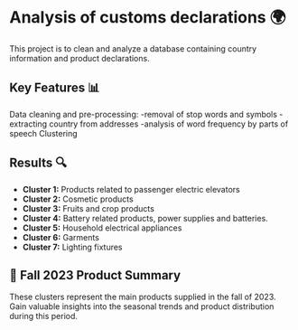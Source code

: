 # Analysis of customs declarations 🌍
This project is to clean and analyze a database containing country information and product declarations.

## Key Features 📊
Data cleaning and pre-processing:
-removal of stop words and symbols
-extracting country from addresses
-analysis of word frequency by parts of speech
Clustering

## Results 🔍
- **Cluster 1:** Products related to passenger electric elevators
- **Cluster 2:** Cosmetic products
- **Cluster 3:** Fruits and crop products
- **Cluster 4:** Battery related products, power supplies and batteries.
- **Cluster 5:** Household electrical appliances
- **Cluster 6:** Garments
- **Cluster 7:** Lighting fixtures

## 🍂 Fall 2023 Product Summary
These clusters represent the main products supplied in the fall of 2023. Gain valuable insights into the seasonal trends and product distribution during this period.
